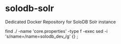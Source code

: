 # solodb-solr

Dedicated Docker Repository for SoloDB Solr instance

find ./ -name 'core.properties' -type f -exec sed -i 's/name=/name=solodb_dev_/g' {} \;
